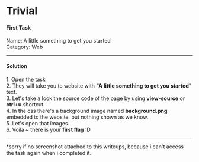 <h1>Trivial</h1>

<h4>First Task</h4>
<p>Name: A little something to get you started<br>
Category: Web</p>
<hr>
<h4>Solution</h4>

<p>1. Open the task<br>
2. They will take you to website with <b>"A little something to get you started"</b> text.<br>
3. Let's take a look the source code of the page by using <b>view-source</b> or <b>ctrl+u</b> shortcut.<br>
4. In the css there's a background image named <b>background.png</b> embedded to the website, but nothing shown as we know.<br>
5. Let's open that images.<br>
6. Voila ~ there is your <b>first flag</b> :D 
</p>
<hr>

<p>*sorry if no screenshot attached to this writeups, because i can't access the task again when i completed it.</p>
